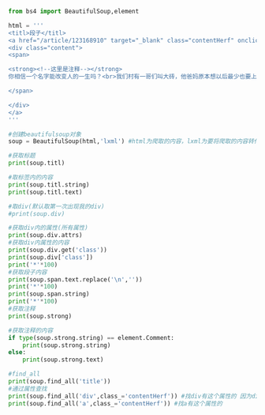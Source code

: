 
<BlogInfo id="1098" title="21.beautifulsoup的使用" author="白日梦想猿" pv=0 read_times=0 pre_cost_time="0分57秒" category="爬虫学习" tag_list="['爬虫学习']" create_time="2020.06.01 16:24:31" update_time="2020.06.05 18:47:18" />

```python
from bs4 import BeautifulSoup,element

html = '''
<titl>段子</titl>
<a href="/article/123168910" target="_blank" class="contentHerf" onclick="_hmt.push(['_trackEvent','web-list-content','chick'])">
<div class="content">
<span>

<strong><!--这里是注释--></strong>
你相信一个名字能改变人的一生吗？<br>我们村有一哥们叫大砖，他爸妈原本想以后最少也要上个大专，谁曾想上户口把大专写成大砖了，这哥们刚出门打工就被骗今黑砖窑两年现在看啥都想搬…………

</span>

</div>
</a>
'''

#创建beautifulsoup对象
soup = BeautifulSoup(html,'lxml') #html为爬取的内容，lxml为要将爬取的内容转化成的一种格式

#获取标题
print(soup.titl)

#取标签内的内容
print(soup.titl.string)
print(soup.titl.text)

#取div(默认取第一次出现我的div)
#print(soup.div)

#获取div内的属性(所有属性)
print(soup.div.attrs)
#获取div内属性的内容
print(soup.div.get('class'))
print(soup.div['class'])
print('*'*100)
#获取段子内容
print(soup.span.text.replace('\n',''))
print('*'*100)
print(soup.span.string)
print('*'*100)
#获取注释
print(soup.strong)

#获取注释的内容
if type(soup.strong.string) == element.Comment:
    print(soup.strong.string)
else:
    print(soup.strong.text)

#find_all
print(soup.find_all('title'))
#通过属性查找
print(soup.find_all('div',class_='contentHerf')) #找div有这个属性的 因为div没有这个属性，所以返回了一个空列表
print(soup.find_all('a',class_='contentHerf')) #找a有这个属性的





```
